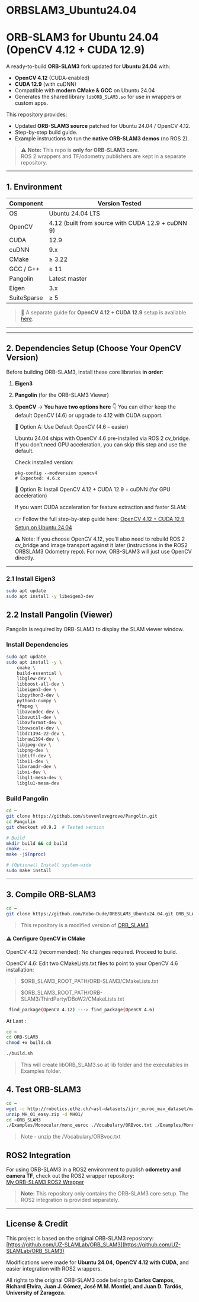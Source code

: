 # ORBSLAM3_Ubuntu24.04

# ORB-SLAM3 for Ubuntu 24.04 (OpenCV 4.12 + CUDA 12.9)

A ready-to-build **ORB-SLAM3** fork updated for **Ubuntu 24.04** with:
- **OpenCV 4.12** (CUDA-enabled)
- **CUDA 12.9** (with cuDNN)
- Compatible with **modern CMake & GCC** on Ubuntu 24.04
- Generates the shared library `libORB_SLAM3.so` for use in wrappers or custom apps.

This repository provides:
- Updated **ORB-SLAM3 source** patched for Ubuntu 24.04 / OpenCV 4.12.
- Step-by-step build guide.
- Example instructions to run the **native ORB-SLAM3 demos** (no ROS 2).

> ⚠️ **Note:** This repo is **only for ORB-SLAM3 core**.  
> ROS 2 wrappers and TF/odometry publishers are kept in a separate repository.

---

## 1. Environment

| Component        | Version Tested |
|------------------|----------------|
| OS               | Ubuntu 24.04 LTS |
| OpenCV           | 4.12 (built from source with CUDA 12.9 + cuDNN 9) |
| CUDA             | 12.9 |
| cuDNN            | 9.x |
| CMake            | ≥ 3.22 |
| GCC / G++        | ≥ 11 |
| Pangolin         | Latest master |
| Eigen            | 3.x |
| SuiteSparse      | ≥ 5 |

> 📝 A separate guide for **OpenCV 4.12 + CUDA 12.9** setup is available [here](https://github.com/Robo-Dude/Cuda_opencv_4.12).

---

---

## 2. Dependencies Setup (Choose Your OpenCV Version)

Before building ORB-SLAM3, install these core libraries **in order**:

1. **Eigen3**
2. **Pangolin** (for the ORB-SLAM3 Viewer)
3. **OpenCV** → **You have two options here** 👇
   You can either keep the default OpenCV (4.6) or upgrade to 4.12 with CUDA support.

    🔹 Option A: Use Default OpenCV (4.6 – easier)
    
      Ubuntu 24.04 ships with OpenCV 4.6 pre-installed via ROS 2 cv_bridge.
      If you don’t need GPU acceleration, you can skip this step and use the default.
      
      Check installed version:
      ``` 
      pkg-config --modversion opencv4
      # Expected: 4.6.x
      ```

    🔹 Option B: Install OpenCV 4.12 + CUDA 12.9 + cuDNN (for GPU acceleration)

      If you want CUDA acceleration for feature extraction and faster SLAM:
      
      👉 Follow the full step-by-step guide here:
      [OpenCV 4.12 + CUDA 12.9 Setup on Ubuntu 24.04](https://github.com/Robo-Dude/Cuda_opencv_4.12)
      
      ⚠️ Note:
      If you choose OpenCV 4.12, you’ll also need to rebuild ROS 2 cv_bridge and image transport against it later (instructions in the ROS2 ORBSLAM3 Odometry repo).
      For now, ORB-SLAM3 will just use OpenCV directly.

---

### 2.1 Install Eigen3

```bash
sudo apt update
sudo apt install -y libeigen3-dev
```

## 2.2 Install Pangolin (Viewer)

Pangolin is required by ORB-SLAM3 to display the SLAM viewer window.

### Install Dependencies

```bash
sudo apt update
sudo apt install -y \
    cmake \
    build-essential \
    libglew-dev \
    libboost-all-dev \
    libeigen3-dev \
    libpython3-dev \
    python3-numpy \
    ffmpeg \
    libavcodec-dev \
    libavutil-dev \
    libavformat-dev \
    libswscale-dev \
    libdc1394-22-dev \
    libraw1394-dev \
    libjpeg-dev \
    libpng-dev \
    libtiff-dev \
    libx11-dev \
    libxrandr-dev \
    libxi-dev \
    libgl1-mesa-dev \
    libglu1-mesa-dev
```
### Build Pangolin

  ```bash
  cd ~
  git clone https://github.com/stevenlovegrove/Pangolin.git
  cd Pangolin
  git checkout v0.9.2  # Tested version
  
  # Build
  mkdir build && cd build
  cmake ..
  make -j$(nproc)
  
  # (Optional) Install system-wide
  sudo make install

  ```

---

## 3.  Compile ORB-SLAM3

```bash
cd ~
git clone https://github.com/Robo-Dude/ORBSLAM3_Ubuntu24.04.git ORB_SLAM3
```
> This repository is a modified version of [ORB_SLAM3](https://github.com/zang09/ORB-SLAM3-STEREO-FIXED.git)

#### ⚠️ Configure OpenCV in CMake
  OpenCV 4.12 (recommended):
  No changes required. Proceed to build.
  
  OpenCV 4.6:
  Edit two CMakeLists.txt files to point to your OpenCV 4.6 installation:

  > $ORB_SLAM3_ROOT_PATH/ORB-SLAM3/CMakeLists.txt

  > $ORB_SLAM3_ROOT_PATH/ORB-SLAM3/ThirdParty/DBoW2/CMakeLists.txt

  ```bash
   find_package(OpenCV 4.12) ---> find_package(OpenCV 4.6)
  ```
At Last :

```bash
cd ~
cd ORB-SLAM3
chmod +x build.sh

./build.sh
```
> This will create libORB_SLAM3.so at lib folder and the executables in Examples folder.

## 4. Test ORB-SLAM3

 ```bash
cd ~
wget -c http://robotics.ethz.ch/~asl-datasets/ijrr_euroc_mav_dataset/machine_hall/MH_01_easy/MH_01_easy.zip
unzip MH_01_easy.zip -d MH01/
cd ~ORB_SLAM3
./Examples/Monocular/mono_euroc ./Vocabulary/ORBvoc.txt ./Examples/Monocular/EuRoC.yaml ~/MH01 ./Examples/Monocular/EuRoC_TimeStamps/MH01.txt dataset-MH01_mono
```
> Note - unzip the /Vocabulary/ORBvoc.txt

## ROS2 Integration

For using ORB-SLAM3 in a ROS2 environment to publish **odometry and camera TF**, check out the ROS2 wrapper repository:  
[My ORB-SLAM3 ROS2 Wrapper](https://github.com/Robo-Dude/ROS2_ORBSLAM3_Odometry)

> **Note:** This repository only contains the ORB-SLAM3 core setup. The ROS2 integration is provided separately.

---

## License & Credit

This project is based on the original ORB-SLAM3 repository:  
[https://github.com/UZ-SLAMLab/ORB_SLAM3](https://github.com/UZ-SLAMLab/ORB_SLAM3)  

Modifications were made for **Ubuntu 24.04**, **OpenCV 4.12 with CUDA**, and easier integration with ROS2 wrappers.  

All rights to the original ORB-SLAM3 code belong to **Carlos Campos, Richard Elvira, Juan J. Gómez, José M.M. Montiel, and Juan D. Tardós, University of Zaragoza**.

